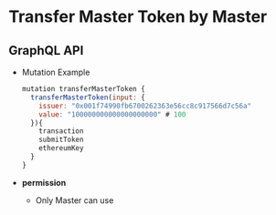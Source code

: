 
# Transfer Master Token by Master

## GraphQL API

- Mutation Example
  ```javascript
  mutation transferMasterToken {
    transferMasterToken(input: {
      issuer: "0x001f74990fb6700262363e56cc8c917566d7c56a"
      value: "100000000000000000000" # 100
    }){
      transaction
      submitToken
      ethereumKey
    }
  }
  ```


- **permission**
  - Only Master can use
